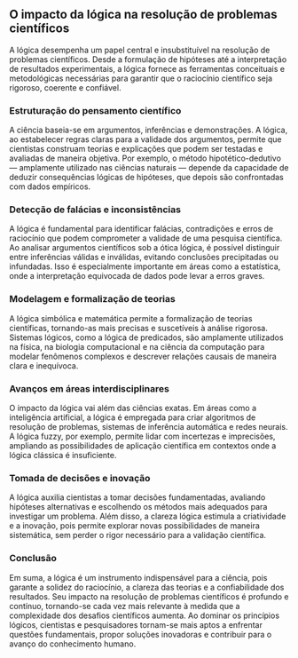 ## O impacto da lógica na resolução de problemas científicos

A lógica desempenha um papel central e insubstituível na resolução de problemas científicos. Desde a formulação de hipóteses até a interpretação de resultados experimentais, a lógica fornece as ferramentas conceituais e metodológicas necessárias para garantir que o raciocínio científico seja rigoroso, coerente e confiável.

### Estruturação do pensamento científico

A ciência baseia-se em argumentos, inferências e demonstrações. A lógica, ao estabelecer regras claras para a validade dos argumentos, permite que cientistas construam teorias e explicações que podem ser testadas e avaliadas de maneira objetiva. Por exemplo, o método hipotético-dedutivo — amplamente utilizado nas ciências naturais — depende da capacidade de deduzir consequências lógicas de hipóteses, que depois são confrontadas com dados empíricos.

### Detecção de falácias e inconsistências

A lógica é fundamental para identificar falácias, contradições e erros de raciocínio que podem comprometer a validade de uma pesquisa científica. Ao analisar argumentos científicos sob a ótica lógica, é possível distinguir entre inferências válidas e inválidas, evitando conclusões precipitadas ou infundadas. Isso é especialmente importante em áreas como a estatística, onde a interpretação equivocada de dados pode levar a erros graves.

### Modelagem e formalização de teorias

A lógica simbólica e matemática permite a formalização de teorias científicas, tornando-as mais precisas e suscetíveis à análise rigorosa. Sistemas lógicos, como a lógica de predicados, são amplamente utilizados na física, na biologia computacional e na ciência da computação para modelar fenômenos complexos e descrever relações causais de maneira clara e inequívoca.

### Avanços em áreas interdisciplinares

O impacto da lógica vai além das ciências exatas. Em áreas como a inteligência artificial, a lógica é empregada para criar algoritmos de resolução de problemas, sistemas de inferência automática e redes neurais. A lógica fuzzy, por exemplo, permite lidar com incertezas e imprecisões, ampliando as possibilidades de aplicação científica em contextos onde a lógica clássica é insuficiente.

### Tomada de decisões e inovação

A lógica auxilia cientistas a tomar decisões fundamentadas, avaliando hipóteses alternativas e escolhendo os métodos mais adequados para investigar um problema. Além disso, a clareza lógica estimula a criatividade e a inovação, pois permite explorar novas possibilidades de maneira sistemática, sem perder o rigor necessário para a validação científica.

### Conclusão

Em suma, a lógica é um instrumento indispensável para a ciência, pois garante a solidez do raciocínio, a clareza das teorias e a confiabilidade dos resultados. Seu impacto na resolução de problemas científicos é profundo e contínuo, tornando-se cada vez mais relevante à medida que a complexidade dos desafios científicos aumenta. Ao dominar os princípios lógicos, cientistas e pesquisadores tornam-se mais aptos a enfrentar questões fundamentais, propor soluções inovadoras e contribuir para o avanço do conhecimento humano.
